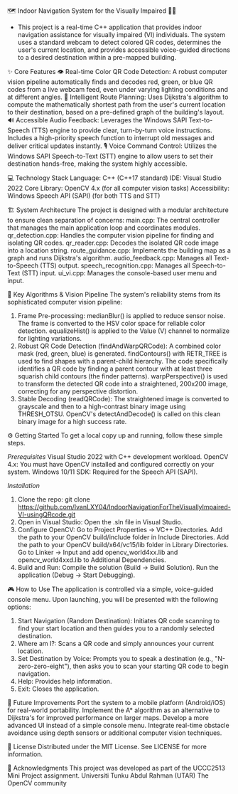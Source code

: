 🗺️ Indoor Navigation System for the Visually Impaired 🧑‍🦯
- This project is a real-time C++ application that provides indoor navigation assistance for visually impaired (VI) individuals. The system uses a standard webcam to detect colored QR codes, determines the user's current location, and provides accessible voice-guided directions to a desired destination within a pre-mapped building.

✨ Core Features
  👁️ Real-time Color QR Code Detection: A robust computer vision pipeline automatically finds and decodes red, green, or blue QR codes from a live webcam feed, even under varying lighting conditions and at different angles.
  🧠 Intelligent Route Planning: Uses Dijkstra's algorithm to compute the mathematically shortest path from the user's current location to their destination, based on a pre-defined graph of the building's layout.
  🔊 Accessible Audio Feedback: Leverages the Windows SAPI Text-to-Speech (TTS) engine to provide clear, turn-by-turn voice instructions. Includes a high-priority speech function to interrupt old messages and deliver critical updates instantly.
  🎙️ Voice Command Control: Utilizes the Windows SAPI Speech-to-Text (STT) engine to allow users to set their destination hands-free, making the system highly accessible.

💻 Technology Stack
  Language: C++ (C++17 standard)
  IDE: Visual Studio 2022
  Core Library: OpenCV 4.x (for all computer vision tasks)
  Accessibility: Windows Speech API (SAPI) (for both TTS and STT)

🏗️ System Architecture
The project is designed with a modular architecture to ensure clean separation of concerns:
  main.cpp: The central controller that manages the main application loop and coordinates modules.
  qr_detection.cpp: Handles the computer vision pipeline for finding and isolating QR codes.
  qr_reader.cpp: Decodes the isolated QR code image into a location string.
  route_guidance.cpp: Implements the building map as a graph and runs Dijkstra's algorithm.
  audio_feedback.cpp: Manages all Text-to-Speech (TTS) output.
  speech_recognition.cpp: Manages all Speech-to-Text (STT) input.
  ui_vi.cpp: Manages the console-based user menu and input.

🤖 Key Algorithms & Vision Pipeline
The system's reliability stems from its sophisticated computer vision pipeline:
1. Frame Pre-processing:
  medianBlur() is applied to reduce sensor noise.
  The frame is converted to the HSV color space for reliable color detection.
  equalizeHist() is applied to the Value (V) channel to normalize for lighting variations.
2. Robust QR Code Detection (findAndWarpQRCode):
  A combined color mask (red, green, blue) is generated.
  findContours() with RETR_TREE is used to find shapes with a parent-child hierarchy.
  The code specifically identifies a QR code by finding a parent contour with at least three squarish child contours (the finder patterns).
  warpPerspective() is used to transform the detected QR code into a straightened, 200x200 image, correcting for any perspective distortion.
3. Stable Decoding (readQRCode):
  The straightened image is converted to grayscale and then to a high-contrast binary image using THRESH_OTSU.
  OpenCV's detectAndDecode() is called on this clean binary image for a high success rate.

⚙️ Getting Started
To get a local copy up and running, follow these simple steps.

*Prerequisites*
  Visual Studio 2022 with C++ development workload.
  OpenCV 4.x: You must have OpenCV installed and configured correctly on your system.
  Windows 10/11 SDK: Required for the Speech API (SAPI).

*Installation*
1. Clone the repo:
  git clone https://github.com/IvanLXY04/IndoorNavigationForTheVisuallyImpaired-VI-usingQRcode.git
2. Open in Visual Studio:
  Open the .sln file in Visual Studio.
3. Configure OpenCV:
  Go to Project Properties -> VC++ Directories.
  Add the path to your OpenCV build/include folder in Include Directories.
  Add the path to your OpenCV build/x64/vc15/lib folder in Library Directories.
  Go to Linker -> Input and add opencv_world4xx.lib and opencv_world4xxd.lib to Additional Dependencies.
4. Build and Run:
  Compile the solution (Build -> Build Solution).
  Run the application (Debug -> Start Debugging).

🎮 How to Use
The application is controlled via a simple, voice-guided console menu. Upon launching, you will be presented with the following options:
  1. Start Navigation (Random Destination): Initiates QR code scanning to find your start location and then guides you to a randomly selected destination.
  2. Where am I?: Scans a QR code and simply announces your current location.
  3. Set Destination by Voice: Prompts you to speak a destination (e.g., "N-zero-zero-eight"), then asks you to scan your starting QR code to begin navigation.
  4. Help: Provides help information.
  5. Exit: Closes the application.

🚀 Future Improvements
  Port the system to a mobile platform (Android/iOS) for real-world portability.
  Implement the A* algorithm as an alternative to Dijkstra's for improved performance on larger maps.
  Develop a more advanced UI instead of a simple console menu.
  Integrate real-time obstacle avoidance using depth sensors or additional computer vision techniques.

📜 License
Distributed under the MIT License. See LICENSE for more information.

🙏 Acknowledgments
This project was developed as part of the UCCC2513 Mini Project assignment.
Universiti Tunku Abdul Rahman (UTAR)
The OpenCV community
